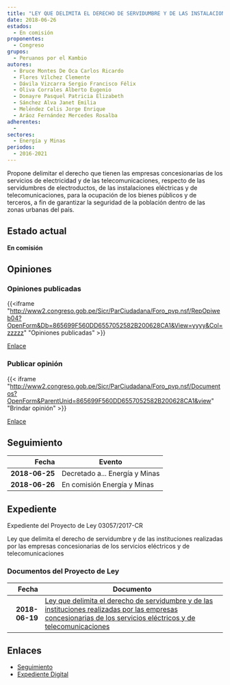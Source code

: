 ```yaml
---
title: "LEY QUE DELIMITA EL DERECHO DE SERVIDUMBRE Y DE LAS INSTALACIONES REALIZADAS POR LAS EMPRESAS CONCESIONARIAS DE LOS SERVICIOS ELÉCTRICOS Y DE TELECOMUNICACIONES"
date: 2018-06-26
estados: 
  - En comisión
proponentes: 
  - Congreso
grupos: 
  - Peruanos por el Kambio
autores: 
  - Bruce Montes De Oca Carlos Ricardo
  - Flores Vílchez Clemente
  - Dávila Vizcarra Sergio Francisco Félix
  - Oliva Corrales Alberto Eugenio
  - Donayre Pasquel Patricia Elizabeth
  - Sánchez Alva Janet Emilia
  - Meléndez Celis Jorge Enrique
  - Aráoz Fernández Mercedes Rosalba
adherentes: 
  - 
sectores: 
  - Energía y Minas
periodos: 
  - 2016-2021
---
```


Propone delimitar el derecho que tienen las empresas concesionarias de los servicios de electricidad y de las telecomunicaciones, respecto de las servidumbres de electroductos, de las instalaciones eléctricas y de telecomunicaciones, para la ocupación de los bienes públicos y de terceros, a fin de garantizar la seguridad de la población dentro de las zonas urbanas del país.


## Estado actual

**En comisión**

## Opiniones

### Opiniones publicadas

{{<iframe "http://www2.congreso.gob.pe/Sicr/ParCiudadana/Foro_pvp.nsf/RepOpiweb04?OpenForm&Db=865699F560DD6557052582B200628CA1&View=yyyy&Col=zzzzz" "Opiniones publicadas" >}}

[Enlace](http://www2.congreso.gob.pe/Sicr/ParCiudadana/Foro_pvp.nsf/RepOpiweb04?OpenForm&Db=865699F560DD6557052582B200628CA1&View=yyyy&Col=zzzzz)
### Publicar opinión

{{< iframe "http://www2.congreso.gob.pe/Sicr/ParCiudadana/Foro_pvp.nsf/Documentos?OpenForm&ParentUnid=865699F560DD6557052582B200628CA1&view" "Brindar opinión" >}}

[Enlace](http://www2.congreso.gob.pe/Sicr/ParCiudadana/Foro_pvp.nsf/Documentos?OpenForm&ParentUnid=865699F560DD6557052582B200628CA1&view)

## Seguimiento

| Fecha | Evento |
|------:|--------|
| **2018-06-25** | Decretado a... Energía y Minas|
| **2018-06-26** | En comisión Energía y Minas|


## Expediente

Expediente del Proyecto de Ley 03057/2017-CR

Ley que delimita el derecho de servidumbre y de las instituciones realizadas por las empresas concesionarias de los servicios eléctricos y de telecomunicaciones


### Documentos del Proyecto de Ley

| Fecha | Documento |
|------:|--------|
| **2018-06-19** | [Ley que delimita el derecho de servidumbre y de las instituciones realizadas por las empresas concesionarias de los servicios eléctricos y de telecomunicaciones](http://www.leyes.congreso.gob.pe/Documentos/2016_2021/Proyectos_de_Ley_y_de_Resoluciones_Legislativas/PL0305720180619..pdf) |

## Enlaces 

- [Seguimiento](http://www2.congreso.gob.pe/Sicr/TraDocEstProc/CLProLey2016.nsf/f7fff46988ca05b1052578e100829cc7/41a68c8f0ee2982f052582b20062264a?OpenDocument)
- [Expediente Digital](http://www2.congreso.gob.pe/Sicr/TraDocEstProc/CLProLey2016.nsf/f7fff46988ca05b1052578e100829cc7/41a68c8f0ee2982f052582b20062264a?OpenDocument&Click=05257FB7005EB655.eb71d0cf91d8294e05256cdf006b5706/$Body/0.1C6C)
